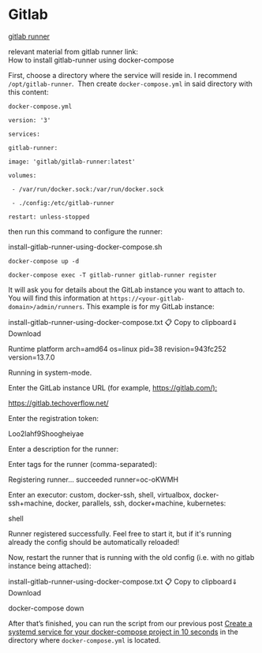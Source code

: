 # Gitlab

[gitlab runner](<https://techoverflow.net/2021/01/12/how-to-install-gitlab-runner-using-docker-compose/>)

relevant material from gitlab runner link: \
How to install gitlab-runner using docker-compose

First, choose a directory where the service will reside in. I recommend `/opt/gitlab-runner`.  Then create `docker-compose.yml` in said directory with this content:

```
docker-compose.yml
```

```
version: '3'
```

```
services:
```

```
gitlab-runner:
```

```
image: 'gitlab/gitlab-runner:latest'
```

```
volumes:
```

```
 - /var/run/docker.sock:/var/run/docker.sock
```

```
 - ./config:/etc/gitlab-runner
```

```
restart: unless-stopped
```

then run this command to configure the runner:

install-gitlab-runner-using-docker-compose.sh

```
docker-compose up -d
```

```
docker-compose exec -T gitlab-runner gitlab-runner register
```

It will ask you for details about the GitLab instance you want to attach to. You will find this information at `https://<your-gitlab-domain>/admin/runners`. This example is for my GitLab instance:

install-gitlab-runner-using-docker-compose.txt 📋 Copy to clipboard⇓ Download

Runtime platform arch=amd64 os=linux pid=38 revision=943fc252 version=13.7.0

Running in system-mode.

Enter the GitLab instance URL (for example, <https://gitlab.com/):>

<https://gitlab.techoverflow.net/>

Enter the registration token:

Loo2lahf9Shoogheiyae

Enter a description for the runner:

[148a53203df8]: My-Runner

Enter tags for the runner (comma-separated):

Registering runner... succeeded runner=oc-oKWMH

Enter an executor: custom, docker-ssh, shell, virtualbox, docker-ssh+machine, docker, parallels, ssh, docker+machine, kubernetes:

shell

Runner registered successfully. Feel free to start it, but if it's running already the config should be automatically reloaded!

Now, restart the runner that is running with the old config (i.e. with no gitlab instance being attached):

install-gitlab-runner-using-docker-compose.txt 📋 Copy to clipboard⇓ Download

docker-compose down

After that’s finished, you can run the script from our previous post [Create a systemd service for your docker-compose project in 10 seconds](https://techoverflow.net/2020/10/24/create-a-systemd-service-for-your-docker-compose-project-in-10-seconds/) in the directory where `docker-compose.yml` is located.